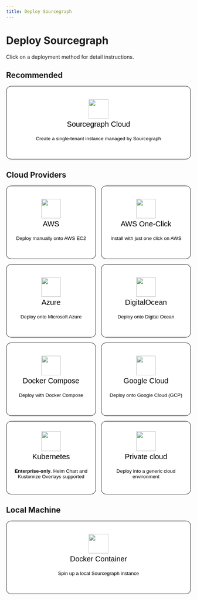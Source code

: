 ```yaml
---
title: Deploy Sourcegraph
---
```


<style>
  .grid {
    display: grid;
    grid-template-columns: repeat(auto-fit, minmax(200px, 1fr));
    gap: 1em;
  }
  .btn {
    text-decoration: none;
    height: 15em;
    width: 100%;
    border-radius: 1em;
    border: 1px solid;
    background-color: white;
    text-align: center;
    font-weight: 100;
  }
  .btn:hover {
    box-shadow: 0 0 10px #00cbec;
  }
  .btn > img {
    height: 4em;
  }
  .btn > h1 {
    font-size: 1.5em;
    font-weight: lighter;
    margin-top: .2em;
    margin-bottom: 1em;
  }
</style>

# Deploy Sourcegraph

Click on a deployment method for detail instructions.

## Recommended

<form class="grid">
  <button class="btn" formaction="#TODO">
			<img src="https://handbook.sourcegraph.com/departments/engineering/design/brand_guidelines/logo/versions/Sourcegraph_Logomark_Color.svg"/>
			<h1>Sourcegraph Cloud</h1>
		  <p>Create a single-tenant instance managed by Sourcegraph</p>
  </button>
</form>

## Cloud Providers

<form class="grid">
  <!-- AWS -->
  <button class="btn" formaction="/admin/deploy/docker-compose/aws">
    <img src="https://user-images.githubusercontent.com/1646931/187976316-727d2b75-ff90-43ee-acfb-b63dc4b615f2.png"/>
    <h1>AWS</h1>
    <p>Deploy manually onto AWS EC2</p>
  </button>
  <!-- AWS One Click-->
  <button class="btn" formaction="/next/aws-oneclick">
    <img src="https://user-images.githubusercontent.com/1646931/187976316-727d2b75-ff90-43ee-acfb-b63dc4b615f2.png"/>
    <h1>AWS One-Click</h1>
    <p>Install with just one click on AWS</p>
  </button>
  <!-- Azure -->
  <button class="btn" formaction="/admin/deploy/kubernetes/azure">
    <img src="https://user-images.githubusercontent.com/1646931/187978161-771cfb91-6cb3-4f00-befd-657502b95ed4.png"/>
    <h1>Azure</h1>
    <p>Deploy onto Microsoft Azure</p>
  </button>
  <!-- digital ocean -->
  <button class="btn" formaction="/admin/deploy/docker-compose/digitalocean">
    <img src="https://res.cloudinary.com/crunchbase-production/image/upload/c_lpad,h_170,w_170,f_auto,b_white,q_auto:eco,dpr_1/v1478792253/gnlwek2zwhq369yryrzv.jpg"/>
    <h1>DigitalOcean</h1>
    <p>Deploy onto Digital Ocean</p>
  </button>
  <!-- Docker Compose -->
  <button class="btn" formaction="/admin/install/docker-compose">
    <img src="https://user-images.githubusercontent.com/1646931/187978472-1219f3a0-8c89-433c-8a72-223228952814.png"/>
    <h1>Docker Compose</h1>
    <p>Deploy with Docker Compose</p>
  </button>
  <!-- GCP -->
  <button class="btn" formaction="/admin/deploy/docker-compose/google_cloud">
    <img src="https://user-images.githubusercontent.com/1646931/187977350-3618e506-6fab-47c5-9a7c-286484cbd5a8.png"/>
    <h1>Google Cloud</h1>
    <p>Deploy onto Google Cloud (GCP)</p>
  </button>
  <!-- Kubernetes -->
  <button class="btn" formaction="/admin/deploy/kubernetes">
    <img src="https://user-images.githubusercontent.com/1646931/187978853-ee9efe0b-a18c-45a1-8375-c6c29647342a.png"/>
    <h1>Kubernetes</h1>
    <p><strong>Enterprise-only</strong>. Helm Chart and Kustomize Overlays supported</p>
  </button>
  <!-- Others -->
  <button class="btn" formaction="/admin/deploy">
    <img src="https://user-images.githubusercontent.com/1646931/187978634-6c4b2d06-2808-497d-8069-7adbee5bc703.png"/>
    <h1>Private cloud</h1>
    <p>Deploy into a generic cloud environment</p>
  </button>
</form>

## Local Machine

<form class="grid">
  <button class="btn" formaction="/admin/deploy/docker-single-container">
    <img src="https://user-images.githubusercontent.com/1646931/187978472-1219f3a0-8c89-433c-8a72-223228952814.png"/>
    <h1>Docker Container</h1>
    <p>Spin up a local Sourcegraph instance</p>
  </button>
</form>
